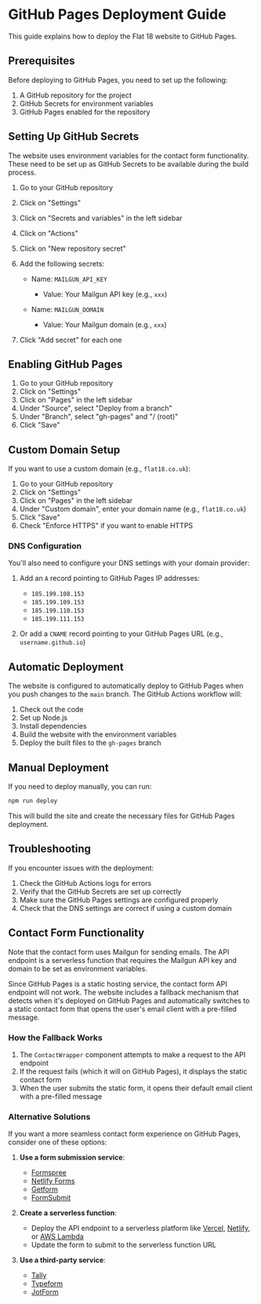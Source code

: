 # GitHub Pages Deployment Guide

This guide explains how to deploy the Flat 18 website to GitHub Pages.

## Prerequisites

Before deploying to GitHub Pages, you need to set up the following:

1. A GitHub repository for the project
2. GitHub Secrets for environment variables
3. GitHub Pages enabled for the repository

## Setting Up GitHub Secrets

The website uses environment variables for the contact form functionality. These need to be set up as GitHub Secrets to be available during the build process.

1. Go to your GitHub repository
2. Click on "Settings"
3. Click on "Secrets and variables" in the left sidebar
4. Click on "Actions"
5. Click on "New repository secret"
6. Add the following secrets:

   - Name: `MAILGUN_API_KEY`
     - Value: Your Mailgun API key (e.g., `xxx`)

   - Name: `MAILGUN_DOMAIN`
     - Value: Your Mailgun domain (e.g., `xxx`)

7. Click "Add secret" for each one

## Enabling GitHub Pages

1. Go to your GitHub repository
2. Click on "Settings"
3. Click on "Pages" in the left sidebar
4. Under "Source", select "Deploy from a branch"
5. Under "Branch", select "gh-pages" and "/ (root)"
6. Click "Save"

## Custom Domain Setup

If you want to use a custom domain (e.g., `flat18.co.uk`):

1. Go to your GitHub repository
2. Click on "Settings"
3. Click on "Pages" in the left sidebar
4. Under "Custom domain", enter your domain name (e.g., `flat18.co.uk`)
5. Click "Save"
6. Check "Enforce HTTPS" if you want to enable HTTPS

### DNS Configuration

You'll also need to configure your DNS settings with your domain provider:

1. Add an `A` record pointing to GitHub Pages IP addresses:
   - `185.199.108.153`
   - `185.199.109.153`
   - `185.199.110.153`
   - `185.199.111.153`

2. Or add a `CNAME` record pointing to your GitHub Pages URL (e.g., `username.github.io`)

## Automatic Deployment

The website is configured to automatically deploy to GitHub Pages when you push changes to the `main` branch. The GitHub Actions workflow will:

1. Check out the code
2. Set up Node.js
3. Install dependencies
4. Build the website with the environment variables
5. Deploy the built files to the `gh-pages` branch

## Manual Deployment

If you need to deploy manually, you can run:

```bash
npm run deploy
```

This will build the site and create the necessary files for GitHub Pages deployment.

## Troubleshooting

If you encounter issues with the deployment:

1. Check the GitHub Actions logs for errors
2. Verify that the GitHub Secrets are set up correctly
3. Make sure the GitHub Pages settings are configured properly
4. Check that the DNS settings are correct if using a custom domain

## Contact Form Functionality

Note that the contact form uses Mailgun for sending emails. The API endpoint is a serverless function that requires the Mailgun API key and domain to be set as environment variables.

Since GitHub Pages is a static hosting service, the contact form API endpoint will not work. The website includes a fallback mechanism that detects when it's deployed on GitHub Pages and automatically switches to a static contact form that opens the user's email client with a pre-filled message.

### How the Fallback Works

1. The `ContactWrapper` component attempts to make a request to the API endpoint
2. If the request fails (which it will on GitHub Pages), it displays the static contact form
3. When the user submits the static form, it opens their default email client with a pre-filled message

### Alternative Solutions

If you want a more seamless contact form experience on GitHub Pages, consider one of these options:

1. **Use a form submission service**:
   - [Formspree](https://formspree.io/)
   - [Netlify Forms](https://www.netlify.com/products/forms/)
   - [Getform](https://getform.io/)
   - [FormSubmit](https://formsubmit.co/)

2. **Create a serverless function**:
   - Deploy the API endpoint to a serverless platform like [Vercel](https://vercel.com/), [Netlify](https://www.netlify.com/), or [AWS Lambda](https://aws.amazon.com/lambda/)
   - Update the form to submit to the serverless function URL

3. **Use a third-party service**:
   - [Tally](https://tally.so/)
   - [Typeform](https://www.typeform.com/)
   - [JotForm](https://www.jotform.com/)
